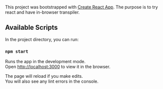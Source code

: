 This project was bootstrapped with [Create React App](https://github.com/facebookincubator/create-react-app).
The purpose is to try react and have in-browser transpiler.
## Available Scripts

In the project directory, you can run:

### `npm start`

Runs the app in the development mode.<br>
Open [http://localhost:3000](http://localhost:3000) to view it in the browser.

The page will reload if you make edits.<br>
You will also see any lint errors in the console.


